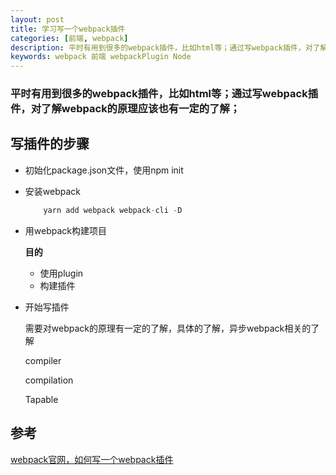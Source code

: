 ```yaml
---
layout: post
title: 学习写一个webpack插件
categories: [前端, webpack]
description: 平时有用到很多的webpack插件，比如html等；通过写webpack插件，对了解webpack的原理应该也有一定的了解
keywords: webpack 前端 webpackPlugin Node
---
```


<h3>平时有用到很多的webpack插件，比如html等；通过写webpack插件，对了解webpack的原理应该也有一定的了解；</h3>

## 写插件的步骤

- 初始化package.json文件，使用npm init

- 安装webpack
    
    ```javascript
        yarn add webpack webpack-cli -D
    ```

- 用webpack构建项目

    **目的**
    
    - 使用plugin    
    - 构建插件

- 开始写插件
    
    需要对webpack的原理有一定的了解，具体的了解，异步webpack相关的了解

    compiler

    compilation

    Tapable




## 参考

[webpack官网，如何写一个webpack插件](https://www.webpackjs.com/contribute/writing-a-plugin/)
